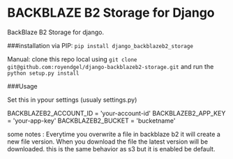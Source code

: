 BACKBLAZE B2 Storage for Django
================================

BackBlaze B2 Storage for django.

###installation
via PIP:
`pip install django_backblazeb2_storage`

Manual:
clone this repo local using `git clone git@github.com:royendgel/django-backblazeb2-storage.git`
and run the `python setup.py install`

###Usage

Set this in ypour settings (usualy settings.py)

BACKBLAZEB2_ACCOUNT_ID = 'your-account-id'
BACKBLAZEB2_APP_KEY = 'your-app-key'
BACKBLAZEB2_BUCKET = 'bucketname'

some notes :
Everytime you overwrite a file in backblaze b2 it will create a new file version.
When you download the file the latest version will be downloaded. 
this is the same behavior as s3 but it is enabled be default.